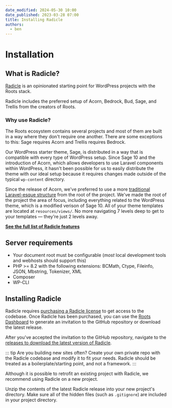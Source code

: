 ```yaml
---
date_modified: 2024-05-30 10:00
date_published: 2023-03-28 07:00
title: Installing Radicle
authors:
  - ben
---
```


# Installation

## What is Radicle?

[Radicle](/radicle/) is an opinionated starting point for WordPress projects with the Roots stack.

Radicle includes the preferred setup of Acorn, Bedrock, Bud, Sage, and Trellis from the creators of Roots.

### Why use Radicle?

The Roots ecosystem contains several projects and most of them are built in a way where they don't require one another. There are some exceptions to this: Sage requires Acorn and Trellis requires Bedrock.

Our WordPress starter theme, Sage, is distributed in a way that is compatible with every type of WordPress setup. Since Sage 10 and the introduction of Acorn, which allows developers to use Laravel components within WordPress, it hasn't been possible for us to easily distribute the theme with our ideal setup because it requires changes made outside of the typical `wp-content` directory.

Since the release of Acorn, we've preferred to use a more [traditional Laravel-esque structure](https://roots.io/acorn/docs/directory-structure/) from the root of the project. We've made the root of the project the area of focus, including everything related to the WordPress theme, which is a modified verison of Sage 10. All of your theme templates are located at `resources/views/`. No more navigating 7 levels deep to get to your templates — they're just 2 levels away.

[**See the full list of Radicle features**](/radicle/#features)

## Server requirements

* Your document root must be configurable (_most_ local development tools and webhosts should support this)
* PHP >= 8.2 with the following extensions: BCMath, Ctype, Fileinfo, JSON, Mbstring, Tokenizer, XML
* Composer
* WP-CLI

## Installing Radicle

Radicle requires [purchasing a Radicle license](/radicle/) to get access to the codebase. Once Radicle has been purchased, you can use the [Roots Dashboard](https://dashboard.roots.io/) to generate an invitation to the GitHub repository or download the latest release.

After you've accepted the invitation to the GitHub repository, navigate to the [releases to download the latest version of Radicle](https://github.com/roots/radicle/releases).

::: tip
Are you building new sites often? Create your own private repo with the Radicle codebase and modify it to fit your needs. Radicle should be treated as a boilerplate/starting point, and not a framework.
:::

Although it is possible to retrofit an existing project with Radicle, we recommend using Radicle on a new project.

Unzip the contents of the latest Radicle release into your new project's directory. Make sure all of the hidden files (such as `.gitignore`) are included in your project directory.
